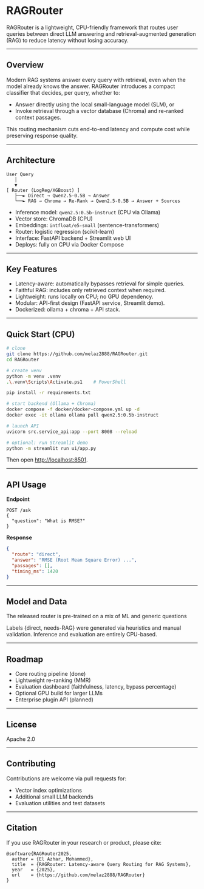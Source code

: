 # RAGRouter

RAGRouter is a lightweight, CPU-friendly framework that routes user queries between direct LLM answering and retrieval-augmented generation (RAG) to reduce latency without losing accuracy.

---

## Overview

Modern RAG systems answer every query with retrieval, even when the model already knows the answer. RAGRouter introduces a compact classifier that decides, per query, whether to:

* Answer directly using the local small-language model (SLM), or
* Invoke retrieval through a vector database (Chroma) and re-ranked context passages.

This routing mechanism cuts end-to-end latency and compute cost while preserving response quality.

---

## Architecture

```
User Query
   │
   ▼
[ Router (LogReg/XGBoost) ]
   ├──► Direct → Qwen2.5-0.5B → Answer
   └──► RAG → Chroma → Re-Rank → Qwen2.5-0.5B → Answer + Sources
```

* Inference model: `qwen2.5:0.5b-instruct` (CPU via Ollama)
* Vector store: ChromaDB (CPU)
* Embeddings: `intfloat/e5-small` (sentence-transformers)
* Router: logistic regression (scikit-learn)
* Interface: FastAPI backend + Streamlit web UI
* Deploys: fully on CPU via Docker Compose

---

## Key Features

* Latency-aware: automatically bypasses retrieval for simple queries.
* Faithful RAG: includes only retrieved context when required.
* Lightweight: runs locally on CPU; no GPU dependency.
* Modular: API-first design (FastAPI service, Streamlit demo).
* Dockerized: ollama + chroma + API stack.

---

## Quick Start (CPU)

```bash
# clone
git clone https://github.com/melaz2888/RAGRouter.git
cd RAGRouter

# create venv
python -m venv .venv
.\.venv\Scripts\Activate.ps1    # PowerShell

pip install -r requirements.txt

# start backend (Ollama + Chroma)
docker compose -f docker/docker-compose.yml up -d
docker exec -it ollama ollama pull qwen2.5:0.5b-instruct

# launch API
uvicorn src.service_api:app --port 8008 --reload

# optional: run Streamlit demo
python -m streamlit run ui/app.py
```

Then open [http://localhost:8501](http://localhost:8501).

---

## API Usage

**Endpoint**

```
POST /ask
{
  "question": "What is RMSE?"
}
```

**Response**

```json
{
  "route": "direct",
  "answer": "RMSE (Root Mean Square Error) ...",
  "passages": [],
  "timing_ms": 1420
}
```

---

## Model and Data

The released router is pre-trained on a mix of ML and generic questions

Labels {direct, needs-RAG} were generated via heuristics and manual validation. Inference and evaluation are entirely CPU-based.

---

## Roadmap

* Core routing pipeline (done)
* Lightweight re-ranking (MMR)
* Evaluation dashboard (faithfulness, latency, bypass percentage)
* Optional GPU build for larger LLMs
* Enterprise plugin API (planned)

---

## License

Apache 2.0

---

## Contributing

Contributions are welcome via pull requests for:

* Vector index optimizations
* Additional small LLM backends
* Evaluation utilities and test datasets

---

## Citation

If you use RAGRouter in your research or product, please cite:

```
@software{RAGRouter2025,
  author = {El Azhar, Mohammed},
  title  = {RAGRouter: Latency-aware Query Routing for RAG Systems},
  year   = {2025},
  url    = {https://github.com/melaz2888/RAGRouter}
}
```
